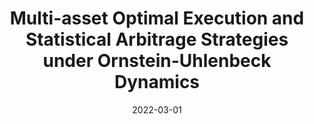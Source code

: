 ---
title: "Multi-asset Optimal Execution and Statistical Arbitrage Strategies under Ornstein-Uhlenbeck Dynamics"
collection: publications
#permalink: /publication/multi_asset_execution_stat_arb
excerpt: #'This paper is about the number 3. The number 4 is left for future work.'
date: 2022-03-01
venue: 'Bergault, P., Drissi, F., & Guéant, O. (2022). Multi-asset Optimal Execution and Statistical Arbitrage Strategies under Ornstein--Uhlenbeck Dynamics. <b>SIAM Journal on Financial Mathematics</b>'
paperurl: 'https://epubs.siam.org/doi/abs/10.1137/21M1407756'
citation: 'Bergault, P., Drissi, F., & Guéant, O. (2022). Multi-asset Optimal Execution and Statistical Arbitrage Strategies under Ornstein--Uhlenbeck Dynamics. <i>SIAM Journal on Financial Mathematics</i>. 13(1), 353-390.'
---